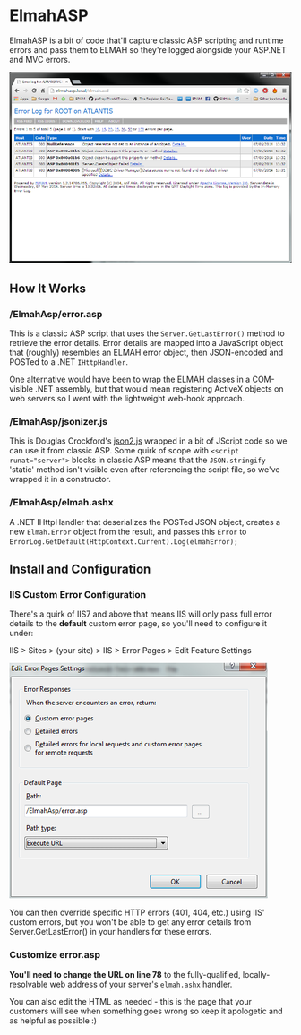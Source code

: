 # ElmahASP #

ElmahASP is a bit of code that'll capture classic ASP scripting and runtime errors and pass them to ELMAH so they're logged alongside your ASP.NET and MVC errors.

![](https://raw.githubusercontent.com/dylanbeattie/ElmahASP/master/img/elmah_errors.png)

## How It Works ##

### /ElmahAsp/error.asp ###

This is a classic ASP script that uses the `Server.GetLastError()` method to retrieve the error details. Error details are mapped into a JavaScript object that (roughly) resembles an ELMAH error object, then JSON-encoded and POSTed to a .NET `IHttpHandler`. 

One alternative would have been to wrap the ELMAH classes in a COM-visible .NET assembly, but that would mean registering ActiveX objects on web servers so I went with the lightweight web-hook approach.

### /ElmahAsp/jsonizer.js ###

This is Douglas Crockford's [json2.js](https://github.com/douglascrockford/JSON-js) wrapped in a bit of JScript code so we can use it from classic ASP. Some quirk of scope with `<script runat="server">` blocks in classic ASP means that the `JSON.stringify` 'static' method isn't visible even after referencing the script file, so we've wrapped it in a constructor. 

### /ElmahAsp/elmah.ashx ###

A .NET IHttpHandler that deserializes the POSTed JSON object, creates a new `Elmah.Error` object from the result, and passes this `Error` to `ErrorLog.GetDefault(HttpContext.Current).Log(elmahError);`

## Install and Configuration ##

### IIS Custom Error Configuration ###

There's a quirk of IIS7 and above that means IIS will only pass full error details to the **default** custom error page, so you'll need to configure it under:

IIS > Sites > (your site) > IIS > Error Pages > Edit Feature Settings

![](https://raw.githubusercontent.com/dylanbeattie/ElmahASP/master/img/iis_custom_errors.png)

You can then override specific HTTP errors (401, 404, etc.) using IIS' custom errors, but you won't be able to get any error details from Server.GetLastError() in your handlers for these errors.

### Customize error.asp ###

**You'll need to change the URL on line 78** to the fully-qualified, locally-resolvable web address of your server's `elmah.ashx` handler.

You can also edit the HTML as needed - this is the page that your customers will see when something goes wrong so keep it apologetic and as helpful as possible :)






 
